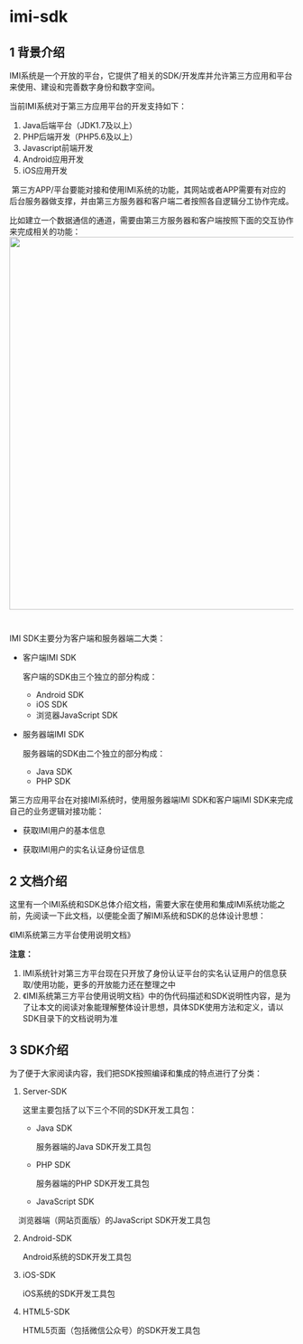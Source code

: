 # imi-sdk
## 1 背景介绍

  IMI系统是一个开放的平台，它提供了相关的SDK/开发库并允许第三方应用和平台来使用、建设和完善数字身份和数字空间。



  当前IMI系统对于第三方应用平台的开发支持如下：

1. Java后端平台（JDK1.7及以上）
2. PHP后端开发（PHP5.6及以上）
3. Javascript前端开发
4. Android应用开发
5. iOS应用开发

  第三方APP/平台要能对接和使用IMI系统的功能，其网站或者APP需要有对应的后台服务器做支撑，并由第三方服务器和客户端二者按照各自逻辑分工协作完成。  
     
  比如建立一个数据通信的通道，需要由第三方服务器和客户端按照下面的交互协作来完成相关的功能：  
  <img src="https://github.com/imiapp/imi-sdk/blob/master/setup_channel.png" width="660" />  

##### 

  IMI SDK主要分为客户端和服务器端二大类：

- 客户端IMI SDK

  客户端的SDK由三个独立的部分构成：

  - Android SDK
  - iOS SDK
  - 浏览器JavaScript SDK

- 服务器端IMI SDK

  服务器端的SDK由二个独立的部分构成：

  - Java SDK
  - PHP SDK



第三方应用平台在对接IMI系统时，使用服务器端IMI SDK和客户端IMI SDK来完成自己的业务逻辑对接功能：

- 获取IMI用户的基本信息

- 获取IMI用户的实名认证身份证信息



## 2 文档介绍

  这里有一个IMI系统和SDK总体介绍文档，需要大家在使用和集成IMI系统功能之前，先阅读一下此文档，以便能全面了解IMI系统和SDK的总体设计思想：

  《IMI系统第三方平台使用说明文档》



**注意：**

1. IMI系统针对第三方平台现在只开放了身份认证平台的实名认证用户的信息获取/使用功能，更多的开放能力还在整理之中
2. 《IMI系统第三方平台使用说明文档》中的伪代码描述和SDK说明性内容，是为了让本文的阅读对象能理解整体设计思想，具体SDK使用方法和定义，请以SDK目录下的文档说明为准



## 3 SDK介绍

  为了便于大家阅读内容，我们把SDK按照编译和集成的特点进行了分类：

1. Server-SDK

   这里主要包括了以下三个不同的SDK开发工具包：

   - Java SDK

     服务器端的Java SDK开发工具包

   - PHP SDK

     服务器端的PHP SDK开发工具包

   - JavaScript SDK

     浏览器端（网站页面版）的JavaScript SDK开发工具包

2. Android-SDK

   Android系统的SDK开发工具包

3. iOS-SDK

   iOS系统的SDK开发工具包
   
4. HTML5-SDK
  
   HTML5页面（包括微信公众号）的SDK开发工具包
